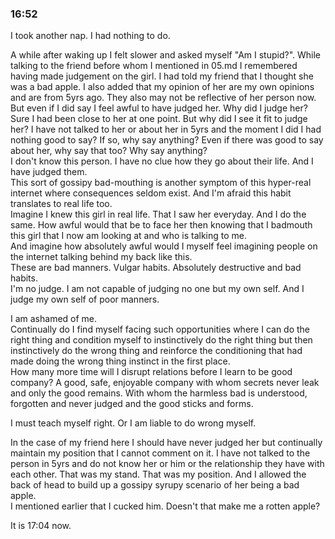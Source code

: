 ### 16:52

I took another nap. I had nothing to do.

A while after waking up I felt slower and asked myself "Am I stupid?". While talking to  the friend before whom I mentioned in 05.md I remembered having made judgement on the girl. I had told my friend that I thought she was a bad apple. I also added that my opinion of her are my own opinions and are from 5yrs ago. They also may not be reflective of her person now.
<br>But even if I did say I feel awful to have judged her. Why did I judge her? Sure I had been close to her at one point. But why did I see it fit to judge her? I have not talked to her or about her in 5yrs and the moment I did I had nothing good to say? If so, why say anything? Even if there was good to say about her, why say that too? Why say anything? 
<br>I don't know this person. I have no clue how they go about their life. And I have judged them.
<br>This sort of gossipy bad-mouthing is another symptom of this hyper-real internet where consequences seldom exist. And I'm afraid this habit translates to real life too.
<br>Imagine I knew this girl in real life. That I saw her everyday. And I do the same. How awful would that be to face her then knowing that I badmouth this girl that I now am looking at and who is talking to me.
<br>And imagine how absolutely awful would I myself feel imagining people on the internet talking behind my back like this.
<br>These are bad manners. Vulgar habits. Absolutely destructive and bad habits.
<br>I'm no judge. I am not capable of judging no one but my own self. And I judge my own self of poor manners.

I am ashamed of me.
<br>Continually do I find myself facing such opportunities where I can do the right thing and condition myself to instinctively do the right thing but then instinctively do the wrong thing and reinforce the conditioning that had made doing the wrong thing instinct in the first place.
<br>How many more time will I disrupt relations before I learn to be good company? A good, safe, enjoyable company with whom secrets never leak and only the good remains. With whom the harmless bad is understood, forgotten and never judged and the good sticks and forms.

I must teach myself right. Or I am liable to do wrong myself.

In the case of my friend here I should have never judged her but continually maintain my position that I cannot comment on it. I have not talked to the person in 5yrs and do not know her or him or the relationship they have with each other. That was my stand. That was my position. And I allowed the back of head to build up a gossipy syrupy scenario of her being a bad apple. 
<br>I mentioned earlier that I cucked him. Doesn't that make me a rotten apple?

It is 17:04 now.